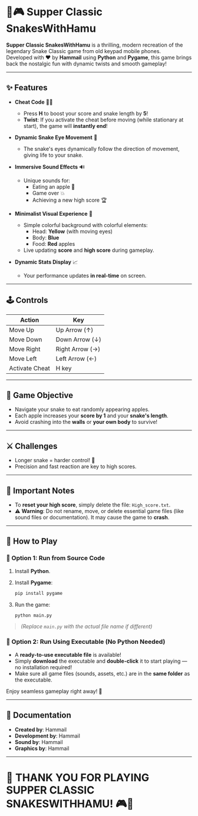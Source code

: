 
# 🐍🎮 Supper Classic SnakesWithHamu

**Supper Classic SnakesWithHamu** is a thrilling, modern recreation of the legendary Snake Classic game from old keypad mobile phones.  
Developed with ❤️ by **Hammail** using **Python** and **Pygame**, this game brings back the nostalgic fun with dynamic twists and smooth gameplay!

---

## ✨ Features

- **Cheat Code** 🧙‍♂️
  - Press **H** to boost your score and snake length by **5**!
  - **Twist**: If you activate the cheat before moving (while stationary at start), the game will **instantly end**!

- **Dynamic Snake Eye Movement** 👀
  - The snake's eyes dynamically follow the direction of movement, giving life to your snake.

- **Immersive Sound Effects** 🔊
  - Unique sounds for:
    - Eating an apple 🍎
    - Game over 💥
    - Achieving a new high score 🏆

- **Minimalist Visual Experience** 🖤
  - Simple colorful background with colorful elements:
    - Head: **Yellow** (with moving eyes)
    - Body: **Blue**
    - Food: **Red** apples
  - Live updating **score** and **high score** during gameplay.

- **Dynamic Stats Display** 📈
  - Your performance updates **in real-time** on screen.

---

## 🕹 Controls

| Action          | Key             |
| --------------- | ---------------- |
| Move Up         | Up Arrow (↑)     |
| Move Down       | Down Arrow (↓)   |
| Move Right      | Right Arrow (→)  |
| Move Left       | Left Arrow (←)   |
| Activate Cheat  | H key            |

---

## 🎯 Game Objective

- Navigate your snake to eat randomly appearing apples.
- Each apple increases your **score by 1** and your **snake's length**.
- Avoid crashing into the **walls** or **your own body** to survive!

---

## ⚔️ Challenges

- Longer snake = harder control! 🚀
- Precision and fast reaction are key to high scores.

---

## 🚨 Important Notes

- To **reset your high score**, simply delete the file: `High_score.txt`.
- ⚠️ **Warning**: Do not rename, move, or delete essential game files (like sound files or documentation). It may cause the game to **crash**.

---

## 🚀 How to Play

### 🔹 Option 1: Run from Source Code

1. Install **Python**.
2. Install **Pygame**:

   ```bash
   pip install pygame
   ```

3. Run the game:

   ```bash
   python main.py
   ```

> *(Replace `main.py` with the actual file name if different)*

### 🔹 Option 2: Run Using Executable (No Python Needed)

- A **ready-to-use executable file** is available!
- Simply **download** the executable and **double-click** it to start playing — no installation required!
- Make sure all game files (sounds, assets, etc.) are in the **same folder** as the executable.

Enjoy seamless gameplay right away! 🎉

---

## 📄 Documentation

- **Created by**: Hammail
- **Development by**: Hammail
- **Sound by**: Hammail
- **Graphics by**: Hammail

---

# 🎉 THANK YOU FOR PLAYING SUPPER CLASSIC SNAKESWITHHAMU! 🎮🐍

